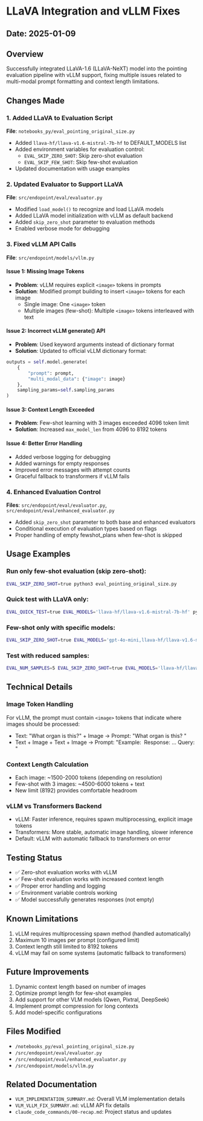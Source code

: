 # LLaVA Integration and vLLM Fixes

## Date: 2025-01-09

## Overview
Successfully integrated LLaVA-1.6 (LLaVA-NeXT) model into the pointing evaluation pipeline with vLLM support, fixing multiple issues related to multi-modal prompt formatting and context length limitations.

## Changes Made

### 1. Added LLaVA to Evaluation Script
**File**: `notebooks_py/eval_pointing_original_size.py`
- Added `llava-hf/llava-v1.6-mistral-7b-hf` to DEFAULT_MODELS list
- Added environment variables for evaluation control:
  - `EVAL_SKIP_ZERO_SHOT`: Skip zero-shot evaluation
  - `EVAL_SKIP_FEW_SHOT`: Skip few-shot evaluation
- Updated documentation with usage examples

### 2. Updated Evaluator to Support LLaVA
**File**: `src/endopoint/eval/evaluator.py`
- Modified `load_model()` to recognize and load LLaVA models
- Added LLaVA model initialization with vLLM as default backend
- Added `skip_zero_shot` parameter to evaluation methods
- Enabled verbose mode for debugging

### 3. Fixed vLLM API Calls
**File**: `src/endopoint/models/vllm.py`

#### Issue 1: Missing Image Tokens
- **Problem**: vLLM requires explicit `<image>` tokens in prompts
- **Solution**: Modified prompt building to insert `<image>` tokens for each image
  - Single image: One `<image>` token
  - Multiple images (few-shot): Multiple `<image>` tokens interleaved with text

#### Issue 2: Incorrect vLLM generate() API
- **Problem**: Used keyword arguments instead of dictionary format
- **Solution**: Updated to official vLLM dictionary format:
```python
outputs = self.model.generate(
    {
        "prompt": prompt,
        "multi_modal_data": {"image": image}
    },
    sampling_params=self.sampling_params
)
```

#### Issue 3: Context Length Exceeded
- **Problem**: Few-shot learning with 3 images exceeded 4096 token limit
- **Solution**: Increased `max_model_len` from 4096 to 8192 tokens

#### Issue 4: Better Error Handling
- Added verbose logging for debugging
- Added warnings for empty responses
- Improved error messages with attempt counts
- Graceful fallback to transformers if vLLM fails

### 4. Enhanced Evaluation Control
**Files**: `src/endopoint/eval/evaluator.py`, `src/endopoint/eval/enhanced_evaluator.py`
- Added `skip_zero_shot` parameter to both base and enhanced evaluators
- Conditional execution of evaluation types based on flags
- Proper handling of empty fewshot_plans when few-shot is skipped

## Usage Examples

### Run only few-shot evaluation (skip zero-shot):
```bash
EVAL_SKIP_ZERO_SHOT=true python3 eval_pointing_original_size.py
```

### Quick test with LLaVA only:
```bash
EVAL_QUICK_TEST=true EVAL_MODELS='llava-hf/llava-v1.6-mistral-7b-hf' python3 eval_pointing_original_size.py
```

### Few-shot only with specific models:
```bash
EVAL_SKIP_ZERO_SHOT=true EVAL_MODELS='gpt-4o-mini,llava-hf/llava-v1.6-mistral-7b-hf' python3 eval_pointing_original_size.py
```

### Test with reduced samples:
```bash
EVAL_NUM_SAMPLES=5 EVAL_SKIP_ZERO_SHOT=true EVAL_MODELS='llava-hf/llava-v1.6-mistral-7b-hf' python3 eval_pointing_original_size.py
```

## Technical Details

### Image Token Handling
For vLLM, the prompt must contain `<image>` tokens that indicate where images should be processed:
- Text: "What organ is this?" + Image → Prompt: "What organ is this? <image>"
- Text + Image + Text + Image → Prompt: "Example: <image> Response: ... Query: <image>"

### Context Length Calculation
- Each image: ~1500-2000 tokens (depending on resolution)
- Few-shot with 3 images: ~4500-6000 tokens + text
- New limit (8192) provides comfortable headroom

### vLLM vs Transformers Backend
- vLLM: Faster inference, requires spawn multiprocessing, explicit image tokens
- Transformers: More stable, automatic image handling, slower inference
- Default: vLLM with automatic fallback to transformers on error

## Testing Status
- ✅ Zero-shot evaluation works with vLLM
- ✅ Few-shot evaluation works with increased context length
- ✅ Proper error handling and logging
- ✅ Environment variable controls working
- ✅ Model successfully generates responses (not empty)

## Known Limitations
1. vLLM requires multiprocessing spawn method (handled automatically)
2. Maximum 10 images per prompt (configured limit)
3. Context length still limited to 8192 tokens
4. vLLM may fail on some systems (automatic fallback to transformers)

## Future Improvements
1. Dynamic context length based on number of images
2. Optimize prompt length for few-shot examples
3. Add support for other VLM models (Qwen, Pixtral, DeepSeek)
4. Implement prompt compression for long contexts
5. Add model-specific configurations

## Files Modified
- `/notebooks_py/eval_pointing_original_size.py`
- `/src/endopoint/eval/evaluator.py`
- `/src/endopoint/eval/enhanced_evaluator.py`
- `/src/endopoint/models/vllm.py`

## Related Documentation
- `VLM_IMPLEMENTATION_SUMMARY.md`: Overall VLM implementation details
- `VLM_VLLM_FIX_SUMMARY.md`: vLLM API fix details
- `claude_code_commands/00-recap.md`: Project status and updates